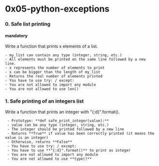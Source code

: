 # 0x05-python-exceptions
### 0. Safe list printing
#### mandatory
Write a function that prints x elements of a list.
```
- my_list can contain any type (integer, string, etc.)
- All elements must be printed on the same line followed by a new line.
- x represents the number of elements to print
- x can be bigger than the length of my_list
- Returns the real number of elements printed
- You have to use try: / except:
- You are not allowed to import any module
- You are not allowed to use len()
```
### 1. Safe printing of an integers list
Write a function that prints an integer with "{:d}".format().
```
 - Prototype: **def safe_print_integer(value):**
 - value can be any type (integer, string, etc.)
 - The integer should be printed followed by a new line
 - Returns **True** if value has been correctly printed (it means the value is an integer)
 - Otherwise, returns **False**
 - You have to use try: / except:
 - You have to use **"{:d}".format()** to print as integer
 - You are not allowed to import any module
 - You are not allowed to use **type()**
```
